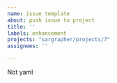 ```yaml
---
name: issue template
about: push issue to project
title: ''
labels: enhancement
projects: "sargrapher/projects/7"
assignees: ''

---
```


Not yaml
